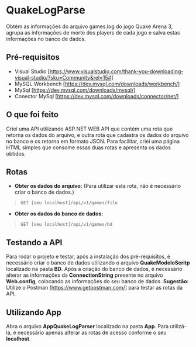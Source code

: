 # QuakeLogParse
Obtém as informações do arquivo games.log do jogo Quake Arena 3, agrupa as informações de morte dos players de cada jogo e salva estas informações no banco de dados.

## Pré-requisitos

- Visual Studio [https://www.visualstudio.com/thank-you-downloading-visual-studio/?sku=Community&rel=15#]
- MySQL Workbench [https://dev.mysql.com/downloads/workbench/]
- MySql [https://dev.mysql.com/downloads/mysql/]
- Conector MySql [https://dev.mysql.com/downloads/connector/net/]

## O que foi feito
Criei uma API utilizando ASP.NET WEB API que contém uma rota que retorna os dados do arquivo, e outra rota que cadastra os dados do arquivo no banco e os retorna em formato JSON.
Para facilitar, criei uma página HTML simples que consome essas duas rotas e apresenta os dados obtidos.

## Rotas

- **Obter os dados do arquivo:** (Para utilizar esta rota, não é necessário criar o banco de dados.)
>`GET [seu localhost]/api/v1/games/file`


- **Obter os dados do banco de dados:**
>`GET [seu localhost]/api/v1/games/bd`

## Testando a API
Para rodar o projeto e testar, após a instalação dos pré-requisitos, é necessário criar o banco de dados utilizando o arquivo **QuakeModeloScritp** localizado na pasta **BD**.
Após a criação do banco de dados, é necessário alterar as informações da **ConnectionString** presente no arquivo **Web.config**, colocando as informações do seu banco de dados.
**Sugestão:** Utilize o Postman [https://www.getpostman.com/] para testar as rotas da API.

## Utilizando App
Abra o arquivo **AppQuakeLogParser** localizado na pasta **App**. Para utilizá-la, é necessário apenas alterar as rotas de acesso conforme o seu **localhost**.


